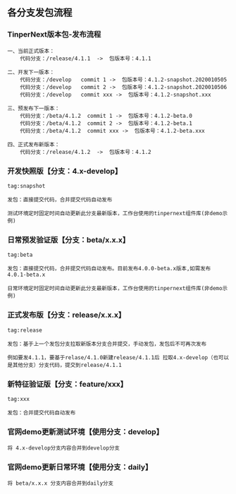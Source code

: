 ## 各分支发包流程

### TinperNext版本包-发布流程

    一、当前正式版本：
        代码分支：/release/4.1.1  ->  包版本号：4.1.1

    二、开发下一版本：
        代码分支：/develop   commit 1 ->  包版本号：4.1.2-snapshot.2020010505
        代码分支：/develop   commit 2 ->  包版本号：4.1.2-snapshot.2020010506
        代码分支：/develop   commit xxx ->  包版本号：4.1.2-snapshot.xxx

    三、预发布下一版本：
        代码分支：/beta/4.1.2  commit 1 ->  包版本号：4.1.2-beta.0
        代码分支：/beta/4.1.2  commit 2 ->  包版本号：4.1.2-beta.1
        代码分支：/beta/4.1.2  commit xxx ->  包版本号：4.1.2-beta.xxx

    四、正式发布新版本：
        代码分支：/release/4.1.2  ->  包版本号：4.1.2

### 开发快照版【分支：4.x-develop】

    tag:snapshot

    发包：直接提交代码，合并提交代码自动发布

    测试环境定时固定时间自动更新此分支最新版本，工作台使用的tinpernext组件库(非demo示例)

### 日常预发验证版【分支：beta/x.x.x】

    tag:beta

    发包：直接提交代码，合并提交代码自动发布。目前发布4.0.0-beta.x版本,如需发布4.0.1-beta.x

    日常环境定时固定时间自动更新此分支最新版本，工作台使用的tinpernext组件库(非demo示例)

### 正式发布版【分支：release/x.x.x】

    tag:release

    发包：基于上一个发包分支拉取新版本分支合并提交，手动发包，发包后不可再次发布

    例如要发4.1.1，要基于relase/4.1.0新建release/4.1.1后 拉取4.x-develop（也可以是其他分支）分支代码，提交到release/4.1.1

### 新特征验证版【分支：feature/xxx】

    tag:xxx

    发包：合并提交代码自动发布

### 官网demo更新测试环境【使用分支：develop】

    将 4.x-develop分支内容合并到develop分支

### 官网demo更新日常环境【使用分支：daily】

    将 beta/x.x.x 分支内容合并到daily分支
